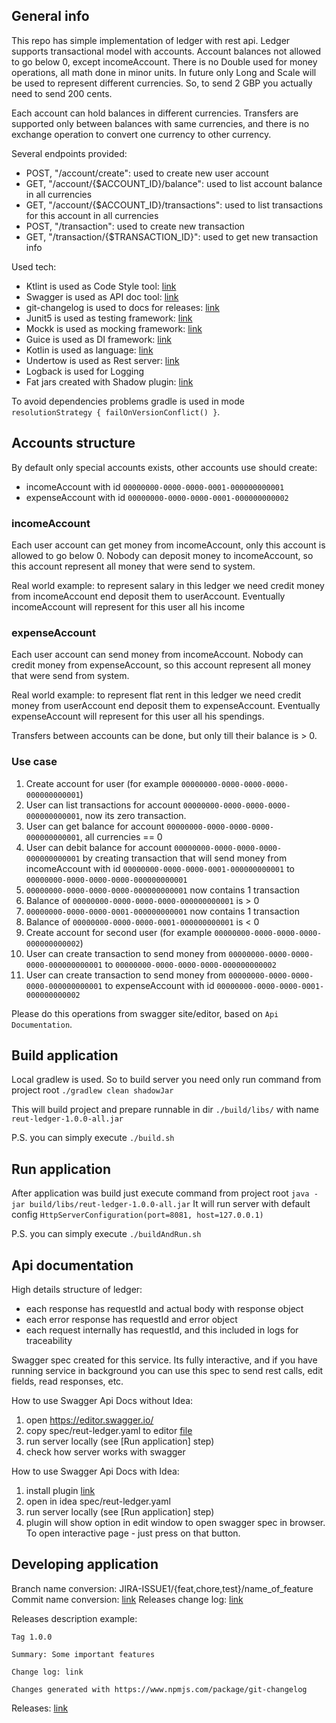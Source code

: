## General info
This repo has simple implementation of ledger with rest api.
Ledger supports transactional model with accounts. Account balances not allowed to go below 0, except incomeAccount.
There is no Double used for money operations, all math done in minor units. In future only Long and Scale will be used to represent different currencies.
So, to send 2 GBP you actually need to send 200 cents.

Each account can hold balances in different currencies. Transfers are supported only between balances with same currencies, and there is no exchange operation to convert one currency to other
 currency.

Several endpoints provided: 
- POST, "/account/create": used to create new user account
- GET, "/account/{$ACCOUNT_ID}/balance": used to list account balance in all currencies
- GET, "/account/{$ACCOUNT_ID}/transactions": used to list transactions for this account in all currencies
- POST, "/transaction": used to create new transaction
- GET, "/transaction/{$TRANSACTION_ID}": used to get new transaction info

Used tech:
- Ktlint is used as Code Style tool: [link](https://ktlint.github.io/)
- Swagger is used as API doc tool: [link](https://swagger.io/specification/)
- git-changelog is used to docs for releases: [link](https://www.npmjs.com/package/git-changelog)
- Junit5 is used as testing framework: [link](https://junit.org/junit5/docs/current/user-guide/#overview-what-is-junit-5)
- Mockk is used as mocking framework: [link](https://github.com/mockk/mockk)
- Guice is used as DI framework: [link](https://github.com/google/guice)
- Kotlin is used as language: [link](https://kotlinlang.org/)
- Undertow is used as Rest server: [link](http://undertow.io/)
- Logback is used for Logging
- Fat jars created with Shadow plugin: [link](https://github.com/johnrengelman/shadow)

To avoid dependencies problems gradle is used in mode `resolutionStrategy { failOnVersionConflict() }`.

## Accounts structure
By default only special accounts exists, other accounts use should create:
 - incomeAccount with id `00000000-0000-0000-0001-000000000001`
 - expenseAccount with id `00000000-0000-0000-0001-000000000002`

### incomeAccount
Each user account can get money from incomeAccount, only this account is allowed to go below 0. Nobody can deposit money to incomeAccount, so this account represent all money 
that were send to system. 

Real world example: to represent salary in this ledger we need credit money from  incomeAccount end deposit them to userAccount. Eventually 
incomeAccount will represent for this user all his income

### expenseAccount
Each user account can send money from incomeAccount. Nobody can credit money from expenseAccount, so this account represent all money 
that were send from system. 

Real world example: to represent flat rent in this ledger we need credit money from userAccount end deposit them to expenseAccount. Eventually 
expenseAccount will represent for this user all his spendings.


Transfers between accounts can be done, but only till their balance is > 0.

### Use case
1. Create account for user (for example `00000000-0000-0000-0000-000000000001`)
2. User can list transactions for account `00000000-0000-0000-0000-000000000001`, now its zero transaction.
3. User can get balance for account `00000000-0000-0000-0000-000000000001`, all currencies == 0
4. User can debit balance for account `00000000-0000-0000-0000-000000000001` by creating transaction that will send money from
incomeAccount with id `00000000-0000-0000-0001-000000000001` to `00000000-0000-0000-0000-000000000001`
5. `00000000-0000-0000-0000-000000000001` now contains 1 transaction
6. Balance of `00000000-0000-0000-0000-000000000001` is > 0
7. `00000000-0000-0000-0001-000000000001` now contains 1 transaction
8. Balance of `00000000-0000-0000-0001-000000000001` is < 0
9. Create account for second user (for example `00000000-0000-0000-0000-000000000002`)
10. User can create transaction to send money from `00000000-0000-0000-0000-000000000001` to `00000000-0000-0000-0000-000000000002`
11. User can create transaction to send money from `00000000-0000-0000-0000-000000000001` to expenseAccount with id `00000000-0000-0000-0001-000000000002`

Please do this operations from swagger site/editor, based on `Api Documentation`.

## Build application
Local gradlew is used. So to build server you need only run command from project root
`./gradlew clean shadowJar`

This will build project and prepare runnable in dir `./build/libs/` with name `reut-ledger-1.0.0-all.jar`

P.S. you can simply execute `./build.sh`

## Run application
After application was build just execute command from project root
`java -jar build/libs/reut-ledger-1.0.0-all.jar`
It will run server with default config `HttpServerConfiguration(port=8081, host=127.0.0.1)` 

P.S. you can simply execute `./buildAndRun.sh`

## Api documentation
High details structure of ledger:
 - each response has requestId and actual body with response object
 - each error response has requestId and error object
 - each request internally has requestId, and this included in logs for traceability

Swagger spec created for this service. Its fully interactive, and if you have running service in background you can use
this spec to send rest calls, edit fields, read responses, etc.

How to use Swagger Api Docs without Idea: 
 1. open https://editor.swagger.io/
 2. copy spec/reut-ledger.yaml to editor [file](https://github.com/YamStranger/ledger/blob/master/spec/reut-ledger.yaml)
 3. run server locally (see [Run application] step)
 4. check how server works with swagger
 
 How to use Swagger Api Docs with Idea: 
  1. install plugin [link](https://plugins.jetbrains.com/plugin/8347-swagger/) 
  2. open in idea spec/reut-ledger.yaml
  3. run server locally (see [Run application] step)
  4. plugin will show option in edit window to open swagger spec in browser. To open interactive page - just press on that button.
 
## Developing application
Branch name conversion: JIRA-ISSUE1/{feat,chore,test}/name_of_feature
Commit name conversion: [link](https://gist.github.com/stephenparish/9941e89d80e2bc58a153#format-of-the-commit-message)
Releases change log: [link](https://www.npmjs.com/package/git-changelog)

Releases description example:

```
Tag 1.0.0

Summary: Some important features

Change log: link

Changes generated with https://www.npmjs.com/package/git-changelog
```

Releases: [link](https://github.com/YamStranger/ledger/releases)

